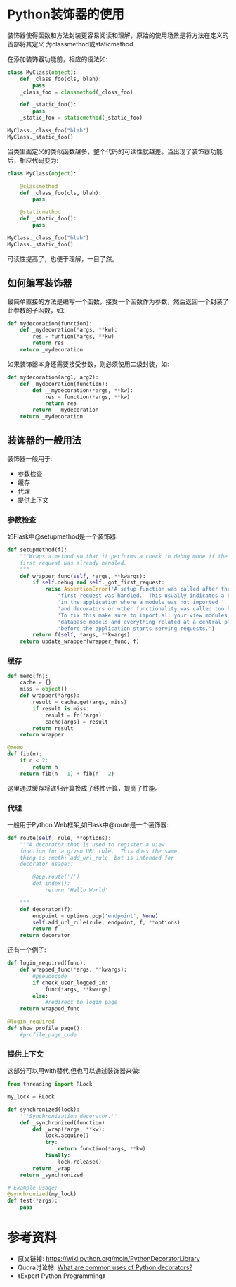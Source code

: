 # Python装饰器的使用


装饰器使得函数和方法封装更容易阅读和理解，原始的使用场景是将方法在定义的首部将其定义
为classmethod或staticmethod.

在添加装饰器功能前，相应的语法如:

```python
class MyClass(object):
    def _class_foo(cls, blah):
        pass
    _class_foo = classmethod(_closs_foo)

    def _static_foo():
        pass
    _static_foo = staticmethod(_static_foo)

MyClass._class_foo("blah")
MyClass._static_foo()
```

当类里面定义的类似函数越多，整个代码的可读性就越差。当出现了装饰器功能后，相应代码变为:

```python
class MyClass(object):

    @classmethod
    def _class_foo(cls, blah):
        pass

    @staticmethod
    def _static_foo():
        pass

MyClass._class_foo("blah")
MyClass._static_foo()
```

可读性提高了，也便于理解，一目了然。

## 如何编写装饰器

最简单直接的方法是编写一个函数，接受一个函数作为参数，然后返回一个封装了此参数的子函数，如:

```python
def mydecoration(function):
    def _mydecoration(*args, **kw):
        res = funtion(*args, **kw)
        return res
    return _mydecoration
```

如果装饰器本身还需要接受参数，则必须使用二级封装，如:

```python
def mydecoration(arg1, arg2):
    def _mydecoration(function):
        def __mydecoration(*args, **kw):
            res = function(*args, **kw)
            return res
        return __mydecoration
    return _mydecoration
```

## 装饰器的一般用法

装饰器一般用于:

- 参数检查
- 缓存
- 代理
- 提供上下文

### 参数检查


如Flask中@setupmethod是一个装饰器:

```python
def setupmethod(f):
    """Wraps a method so that it performs a check in debug mode if the
    first request was already handled.
    """
    def wrapper_func(self, *args, **kwargs):
        if self.debug and self._got_first_request:
            raise AssertionError('A setup function was called after the '
                'first request was handled.  This usually indicates a bug '
                'in the application where a module was not imported '
                'and decorators or other functionality was called too late.\n'
                'To fix this make sure to import all your view modules, '
                'database models and everything related at a central place '
                'before the application starts serving requests.')
        return f(self, *args, **kwargs)
    return update_wrapper(wrapper_func, f)
```



### 缓存

```python
def memo(fn):
    cache = {}
    miss = object()
    def wrapper(*args):
        result = cache.get(args, miss)
        if result is miss:
            result = fn(*args)
            cache[args] = result
        return result
    return wrapper

@memo
def fib(n):
    if n < 2:
        return n
    return fib(n - 1) + fib(n - 2)
```

这里通过缓存将递归计算换成了线性计算，提高了性能。

### 代理

一般用于Python Web框架,如Flask中@route是一个装饰器:

```python
def route(self, rule, **options):
    """A decorator that is used to register a view
    function for a given URL rule.  This does the same
    thing as :meth:`add_url_rule` but is intended for
    decorator usage::

        @app.route('/')
        def index():
            return 'Hello World'

    """
    def decorator(f):
        endpoint = options.pop('endpoint', None)
        self.add_url_rule(rule, endpoint, f, **options)
        return f
    return decorator
```

还有一个例子:

```python
def login_required(func):
    def wrapped_func(*args, **kwargs):
        #pseudocode
        if check_user_logged_in:
            func(*args, **kwargs)
        else:
            #redirect_to_login_page
    return wrapped_func

@login_required
def show_profile_page():
    #profile_page_code
```

### 提供上下文

这部分可以用with替代,但也可以通过装饰器来做:

```python
from threading import RLock

my_lock = RLock

def synchronized(lock):
    '''Synchronization decorator.'''
    def _synchronized(function)
        def _wrap(*args, **kw):
            lock.acquire()
            try:
                return function(*args, **kw)
            finally:
                lock.release()
        return _wrap
    return _synchronized

# Example usage:
@synchronized(my_lock)
def test(*args):
    pass
```



# 参考资料

- 原文链接: https://wiki.python.org/moin/PythonDecoratorLibrary
- Quora讨论帖: [What are common uses of Python decorators?](https://www.quora.com/What-are-common-uses-of-Python-decorators)
- 《Expert Python Programming》

